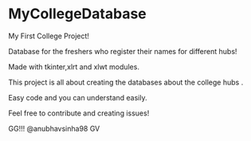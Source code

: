 # MyCollegeDatabase

My First College Project!

Database for the freshers who register their names for different hubs!

Made with tkinter,xlrt and xlwt modules.

This project is all about creating the databases about the college hubs .

Easy code and you can understand easily.

Feel free to contribute and creating issues!

GG!!!
@anubhavsinha98
GV
